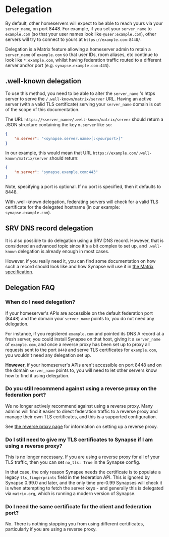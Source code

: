 # Delegation

By default, other homeservers will expect to be able to reach yours via
your `server_name`, on port 8448. For example, if you set your `server_name`
to `example.com` (so that your user names look like `@user:example.com`),
other servers will try to connect to yours at `https://example.com:8448/`.

Delegation is a Matrix feature allowing a homeserver admin to retain a
`server_name` of `example.com` so that user IDs, room aliases, etc continue
to look like `*:example.com`, whilst having federation traffic routed
to a different server and/or port (e.g. `synapse.example.com:443`).

## .well-known delegation

To use this method, you need to be able to alter the
`server_name` 's https server to serve the `/.well-known/matrix/server`
URL. Having an active server (with a valid TLS certificate) serving your
`server_name` domain is out of the scope of this documentation.

The URL `https://<server_name>/.well-known/matrix/server` should
return a JSON structure containing the key `m.server` like so:

```json
{
    "m.server": "<synapse.server.name>[:<yourport>]"
}
```

In our example, this would mean that URL `https://example.com/.well-known/matrix/server`
should return:

```json
{
    "m.server": "synapse.example.com:443"
}
```

Note, specifying a port is optional. If no port is specified, then it defaults
to 8448.

With .well-known delegation, federating servers will check for a valid TLS
certificate for the delegated hostname (in our example: `synapse.example.com`).

## SRV DNS record delegation

It is also possible to do delegation using a SRV DNS record. However, that is
considered an advanced topic since it's a bit complex to set up, and `.well-known`
delegation is already enough in most cases.

However, if you really need it, you can find some documentation on how such a
record should look like and how Synapse will use it in [the Matrix
specification](https://matrix.org/docs/spec/server_server/latest#resolving-server-names).

## Delegation FAQ

### When do I need delegation?

If your homeserver's APIs are accessible on the default federation port (8448)
and the domain your `server_name` points to, you do not need any delegation.

For instance, if you registered `example.com` and pointed its DNS A record at a
fresh server, you could install Synapse on that host, giving it a `server_name`
of `example.com`, and once a reverse proxy has been set up to proxy all requests
sent to the port `8448` and serve TLS certificates for `example.com`, you
wouldn't need any delegation set up.

**However**, if your homeserver's APIs aren't accessible on port 8448 and on the
domain `server_name` points to, you will need to let other servers know how to
find it using delegation.

### Do you still recommend against using a reverse proxy on the federation port?

We no longer actively recommend against using a reverse proxy. Many admins will
find it easier to direct federation traffic to a reverse proxy and manage their
own TLS certificates, and this is a supported configuration.

See [the reverse proxy page](reverse_proxy.md) for information on setting up a
reverse proxy.

### Do I still need to give my TLS certificates to Synapse if I am using a reverse proxy?

This is no longer necessary. If you are using a reverse proxy for all of your
TLS traffic, then you can set `no_tls: True` in the Synapse config.

In that case, the only reason Synapse needs the certificate is to populate a legacy
`tls_fingerprints` field in the federation API. This is ignored by Synapse 0.99.0
and later, and the only time pre-0.99 Synapses will check it is when attempting to
fetch the server keys - and generally this is delegated via `matrix.org`, which
is running a modern version of Synapse.

### Do I need the same certificate for the client and federation port?

No. There is nothing stopping you from using different certificates,
particularly if you are using a reverse proxy.